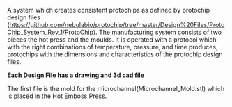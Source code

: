 A system which creates consistent protochips as defined by protochip design files
(https://github.com/nebulabio/protochip/tree/master/Design%20Files/ProtoChip_System_Rev_1/ProtoChip).
The manufacturing system consists of two pieces the hot press and the moulds. 
It is operated with a protocol which, with the right combinations of temperature, pressure, and time produces, 
protochips with the dimensions and characteristics of the protochip design files. 

**Each Design File has a drawing and 3d cad file**

The first file is the mold for the microchannel(Microchannel_Mold.stl) which is placed in the Hot Emboss Press.
